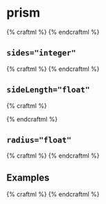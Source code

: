 # prism

{% craftml %}
<prism></prism>
{% endcraftml %}

## `sides="integer"`

{% craftml %}
<row spacing="10">
  <prism sides="3"></prism>
  <prism sides="4"></prism>
  <prism sides="5"></prism>
  <prism sides="6"></prism>
  <prism sides="7"></prism>
</row>
{% endcraftml %}

## `sideLength="float"`

{% craftml %}
<col>
  <prism sideLength="10" sides="5"></prism>
  <rectangle width="10" height="10"></rectangle>
</col>
{% endcraftml %}

## `radius="float"`

{% craftml %}
<stack>
  <prism radius="10" sides="5"></prism>
  <circle radius="10"></circle>
</stack>
{% endcraftml %}

## Examples

{% craftml %}
<row spacing="10" l="alignY(100%)">
  <repeat each="n" in="{:[3,5,7,9]:}">
    <col>
      <prism sideLength="10" sides="{:n:}"></prism>
      <cube size="10 50 10"></cube>
    </col>
  </repeat>
</row>
{% endcraftml %}
